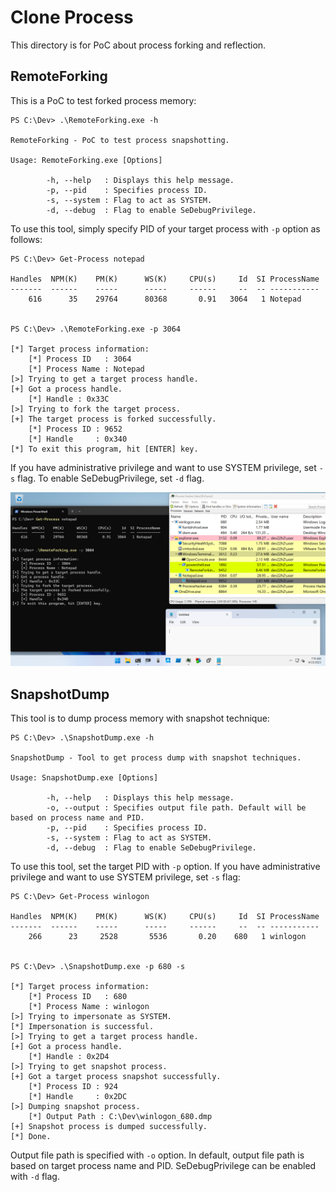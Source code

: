 # Clone Process

This directory is for PoC about process forking and reflection.

## RemoteForking

This is a PoC to test forked process memory:

```
PS C:\Dev> .\RemoteForking.exe -h

RemoteForking - PoC to test process snapshotting.

Usage: RemoteForking.exe [Options]

        -h, --help   : Displays this help message.
        -p, --pid    : Specifies process ID.
        -s, --system : Flag to act as SYSTEM.
        -d, --debug  : Flag to enable SeDebugPrivilege.
```

To use this tool, simply specify PID of your target process with `-p` option as follows:

```
PS C:\Dev> Get-Process notepad

Handles  NPM(K)    PM(K)      WS(K)     CPU(s)     Id  SI ProcessName
-------  ------    -----      -----     ------     --  -- -----------
    616      35    29764      80368       0.91   3064   1 Notepad


PS C:\Dev> .\RemoteForking.exe -p 3064

[*] Target process information:
    [*] Process ID   : 3064
    [*] Process Name : Notepad
[>] Trying to get a target process handle.
[+] Got a process handle.
    [*] Handle : 0x33C
[>] Trying to fork the target process.
[+] The target process is forked successfully.
    [*] Process ID : 9652
    [*] Handle     : 0x340
[*] To exit this program, hit [ENTER] key.
```

If you have administrative privilege and want to use SYSTEM privilege, set `-s` flag.
To enable SeDebugPrivilege, set `-d` flag.

![](./figures/RemoteForking.png)


## SnapshotDump

This tool is to dump process memory with snapshot technique:

```
PS C:\Dev> .\SnapshotDump.exe -h

SnapshotDump - Tool to get process dump with snapshot techniques.

Usage: SnapshotDump.exe [Options]

        -h, --help   : Displays this help message.
        -o, --output : Specifies output file path. Default will be based on process name and PID.
        -p, --pid    : Specifies process ID.
        -s, --system : Flag to act as SYSTEM.
        -d, --debug  : Flag to enable SeDebugPrivilege.
```

To use this tool, set the target PID with `-p` option.
If you have administrative privilege and want to use SYSTEM privilege, set `-s` flag:

```
PS C:\Dev> Get-Process winlogon

Handles  NPM(K)    PM(K)      WS(K)     CPU(s)     Id  SI ProcessName
-------  ------    -----      -----     ------     --  -- -----------
    266      23     2528       5536       0.20    680   1 winlogon


PS C:\Dev> .\SnapshotDump.exe -p 680 -s

[*] Target process information:
    [*] Process ID   : 680
    [*] Process Name : winlogon
[>] Trying to impersonate as SYSTEM.
[*] Impersonation is successful.
[>] Trying to get a target process handle.
[+] Got a process handle.
    [*] Handle : 0x2D4
[>] Trying to get snapshot process.
[+] Got a target process snapshot successfully.
    [*] Process ID : 924
    [*] Handle     : 0x2DC
[>] Dumping snapshot process.
    [*] Output Path : C:\Dev\winlogon_680.dmp
[+] Snapshot process is dumped successfully.
[*] Done.
```

Output file path is specified with `-o` option.
In default, output file path is based on target process name and PID.
SeDebugPrivilege can be enabled with `-d` flag.